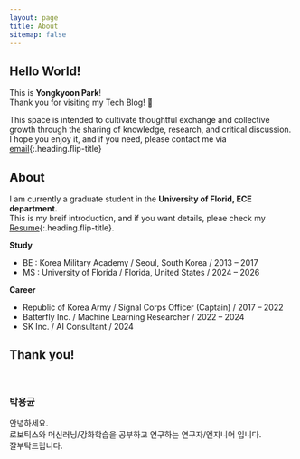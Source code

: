 ```yaml
---
layout: page
title: About
sitemap: false
---
```


## Hello World!
This is **Yongkyoon Park**!     
Thank you for visiting my Tech Blog! 🎉

This space is intended to cultivate thoughtful exchange and collective growth through the sharing of knowledge, research, and critical discussion.
I hope you enjoy it, and if you need, please contact me via [email](mailto:park.yongkyoon@gmail.com){:.heading.flip-title}

## About
I am currently a graduate student in the **University of Florid, ECE department.**    
This is my breif introduction, and if you want details, pleae check my [Resume]{:.heading.flip-title}.

**Study**
- BE : Korea Military Academy / Seoul, South Korea / 2013 – 2017
- MS : University of Florida / Florida, United States / 2024 – 2026
    
**Career**
- Republic of Korea Army / Signal Corps Officer (Captain) / 2017 – 2022
- Batterfly Inc. / Machine Learning Researcher / 2022 – 2024
- SK Inc. / AI Consultant / 2024

## Thank you!    
&nbsp;
&nbsp;
&nbsp;
&nbsp;
     
### 박용균
안녕하세요.    
로보틱스와 머신러닝/강화학습을 공부하고 연구하는 연구자/엔지니어 입니다.    
잘부탁드립니다.


[Resume]: resume.md
